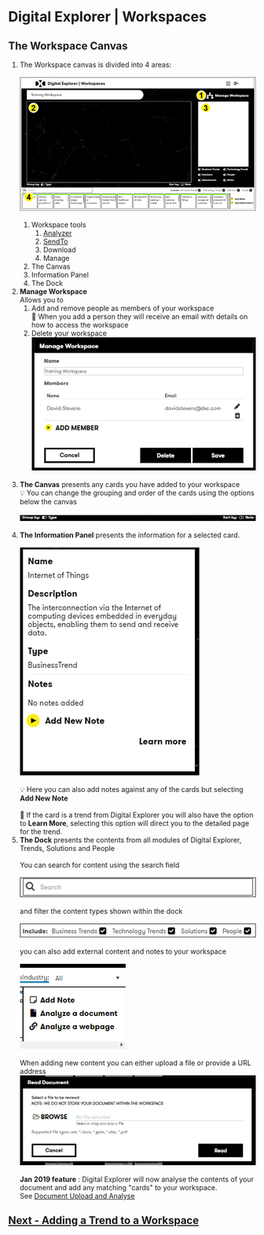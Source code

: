 # Digital Explorer | Workspaces

## The Workspace Canvas

1. The Workspace canvas is divided into 4 areas:<br>
   <br>![login](images/workspace2.png)<br><br>
    1. Workspace tools
       1. [Analyzer](WorkspaceAnaylzer.md)
       2. [SendTo](WorkspaceSendTo.md)
       3. Download
       4. Manage
    2. The Canvas
    3. Information Panel
    4. The Dock
2. **Manage Workspace** <br>
 Allows you to 
    1. Add and remove people as members of your workspace<br>
    :information_desk_person: When you add a person they will receive an email with details on how to access the workspace<br>
    1. Delete your workspace
    <br>![login](images/workspace3.png)<br><br>
1. **The Canvas** presents any cards you have added to your workspace<br>
    :bulb: You can change the grouping and order of the cards using the options below the canvas<br>
    <br>![login](images/workspace4.png)<br><br>
1. **The Information Panel** presents the information for a selected card.<br>
    <br>![login](images/workspace5.png)<br><br>
    :bulb: Here you can also add notes against any of the cards but selecting **Add New Note** <br>
    <br>
    :information_desk_person: If the card is a trend from Digital Explorer you will also have the option to **Learn More**, selecting this option will direct you to the detailed page for the trend.<br>
1. **The Dock** presents the contents from all modules of Digital Explorer, Trends, Solutions and People<br>
    <br>You can search for content using the search field<br>
    <br>![login](images/workspace6.png)<br>
    <br>and filter the content types shown within the dock<br>
        <br>![login](images/workspace7.png)<br>
    <br>you can also add external content and notes to your workspace<br>
        <br>![login](images/workspace8.png)<br><br>
    When adding new content you can either upload a file or provide a URL address
        <br>![login](images/workspace9.png)<br><br>
        **Jan 2019 feature** : Digital Explorer will now analyse the contents of your document and add any matching "cards" to your workspace.<br>
        See [Document Upload and Analyse](workspaceDocuments.md)


## [Next - Adding a Trend to a Workspace](AddingaTrendtoaWorkspace.md)